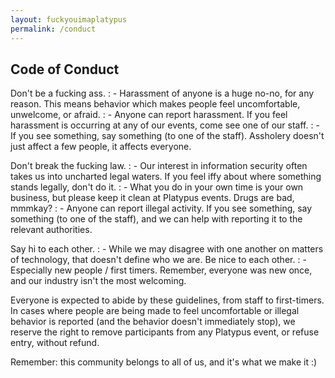 ```yaml
---
layout: fuckyouimaplatypus
permalink: /conduct
---
```


## Code of Conduct

Don't be a fucking ass.
: - Harassment of anyone is a huge no-no, for any reason. This means behavior which makes people feel uncomfortable, unwelcome, or afraid.
: - Anyone can report harassment. If you feel harassment is occurring at any of our events, come see one of our staff.
: - If you see something, say something (to one of the staff). Assholery doesn't just affect a few people, it affects everyone.

Don't break the fucking law.
: - Our interest in information security often takes us into uncharted legal waters. If you feel iffy about where something stands legally, don't do it.
: - What you do in your own time is your own business, but please keep it clean at Platypus events. Drugs are bad, mmmkay?
: - Anyone can report illegal activity. If you see something, say something (to one of the staff), and we can help with reporting it to the relevant authorities.

Say hi to each other.
: - While we may disagree with one another on matters of technology, that doesn't define who we are. Be nice to each other.
: - Especially new people / first timers. Remember, everyone was new once, and our industry isn't the most welcoming.

Everyone is expected to abide by these guidelines, from staff to first-timers. In cases where people are being made to feel uncomfortable or illegal behavior is reported (and the behavior doesn't immediately stop), we reserve the right to remove participants from any Platypus event, or refuse entry, without refund.

Remember: this community belongs to all of us, and it's what we make it :)
